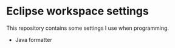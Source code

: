 # Eclipse workspace settings

This repository contains some settings I use when programming.

* Java formatter

